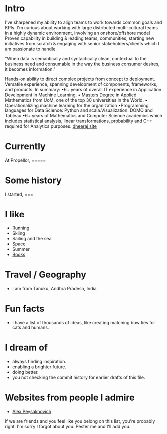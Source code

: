 
# Intro

I've sharpened my ability to align teams to work towards common goals and KPIs. I'm curious about working with large distributed multi-cultural teams in a highly dynamic environment, involving an onshore/offshore model Proven capability in building & leading teams, communities, starting new initiatives from scratch & engaging with senior stakeholders/clients which I am passionate to handle.

"When data is semantically and syntactically clean, contextual to the business need and consumable in the way the business consumer desires, it becomes information."

Hands-on ability to direct complex projects from concept to deployment. Versatile experience, spanning development of components, frameworks, and products. In summary:
•6+ years of overall IT experience in Application Development in Machine Learning.
• Masters Degree in Applied Mathematics from UoM, one of the top 30 universities in the World.
• Operationalizing machine learning for the organization
•Programming languages for Data Science: Python and scala.Visualization: DOMO and Tableau
•6+ years of Mathematics and Computer Science academics which includes statistical analysis, linear transformations, probability and C++ required for Analytics purposes.
[dheeraj site](http://dheerajinampudi.com/)

# Currently

At Propellor, =====

# Some history

I started, ===

# I like

- Running
- Skiing
- Sailing and the sea
- Space
- Summer
- [Books](https://www.goodreads.com/dheerajinampudi)

# Travel / Geography

- I am from Tanuku, Andhra Pradesh, India

# Fun facts

- I have a list of thousands of ideas, like creating matching bow ties for cats and humans.

# I dream of

- always finding inspiration.
- enabling a brighter future.
- doing better.
- you not checking the commit history for earlier drafts of this file.

# Websites from people I admire

- [Alex Peysakhovich](http://alexpeys.github.io/)

If we are friends and you feel like you belong on this list, you're probably right. I'm sorry I forgot about you. Pester me and I'll add you.

